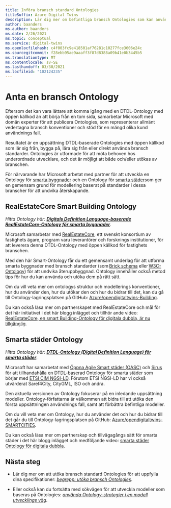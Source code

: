 ```yaml
---
title: Införa bransch standard Ontologies
titleSuffix: Azure Digital Twins
description: Lär dig mer om befintliga bransch Ontologies som kan användas för Azures digitala dubbla
author: baanders
ms.author: baanders
ms.date: 2/26/2021
ms.topic: conceptual
ms.service: digital-twins
ms.openlocfilehash: c4f003fc9e418501af76281c10277fce3606e24c
ms.sourcegitcommit: f28ebb95ae9aaaff3f87d8388a09b41e0b3445b5
ms.translationtype: MT
ms.contentlocale: sv-SE
ms.lasthandoff: 03/30/2021
ms.locfileid: "102124235"
---
```

# <a name="adopting-an-industry-ontology"></a>Anta en bransch Ontology

Eftersom det kan vara lättare att komma igång med en DTDL-Ontology med öppen källkod än att börja från en tom sida, samarbetar Microsoft med domän experter för att publicera Ontologies, som representerar allmänt vedertagna bransch konventioner och stöd för en mängd olika kund användnings fall. 

Resultatet är en uppsättning DTDL-baserade Ontologies med öppen källkod som lär sig från, bygga på, lära sig från eller direkt använda bransch standarder. Ontologies är utformade för att möta behoven hos underordnade utvecklare, och det är möjligt att både och/eller utökas av branschen.

För närvarande har Microsoft arbetat med partner för att utveckla en Ontology för [smarta byggnader](#realestatecore-smart-building-ontology) och en Ontology för [smarta städer](#smart-cities-ontology)som ger en gemensam grund för modellering baserat på standarder i dessa branscher för att undvika återskapande. 

## <a name="realestatecore-smart-building-ontology"></a>RealEstateCore Smart Building Ontology

*Hitta Ontology här: [**Digitals Definition Language-baserade RealEstateCore-Ontology för smarta byggnader**](https://github.com/Azure/opendigitaltwins-building)*.

Microsoft samarbetar med [RealEstateCore](https://www.realestatecore.io/), ett svenskt konsortium av fastighets ägare, program varu leverantörer och forsknings institutioner, för att leverera denna DTDL-Ontology med öppen källkod för fastighets branschen.

Med den här Smart-Ontology får du ett gemensamt underlag för att utforma smarta byggnader med bransch standarder (som [Brick schema](https://brickschema.org/ontology/) eller [W3C-Ontology](https://w3c-lbd-cg.github.io/bot/index.html)) för att undvika återuppbyggnad. Ontology innehåller också metod tips för hur du kan använda och utöka dem på rätt sätt. 

Om du vill veta mer om ontologys struktur och modellerings konventioner, hur du använder den, hur du utökar den och hur du bidrar till det, kan du gå till Ontology-lagringsplatsen på GitHub: [Azure/opendigitaltwins-Building](https://github.com/Azure/opendigitaltwins-building). 

Du kan också läsa mer om partnerskapet med RealEstateCore och mål för det här initiativet i det här blogg inlägget och tillhör ande video: [RealEstateCore, en smart Building-Ontology för digitala dubbla, är nu tillgänglig](https://techcommunity.microsoft.com/t5/internet-of-things/realestatecore-a-smart-building-ontology-for-digital-twins-is/ba-p/1914794).

## <a name="smart-cities-ontology"></a>Smarta städer Ontology

*Hitta Ontology här: [**DTDL-Ontology (Digital Definition Language) för smarta städer**](https://github.com/Azure/opendigitaltwins-smartcities)*.

Microsoft har samarbetat med [Öppna Agile Smart städer (OASC)](https://oascities.org/) och [Sirus](https://sirus.be/) för att tillhandahålla en DTDL-baserad Ontology för smarta städer som börjar med [ETSI CIM NGSI-LD](https://www.etsi.org/committee/cim). Förutom ETSI NGSI-LD har vi också utvärderat Saref4City, CityGML, ISO och andra.

Den aktuella versionen av Ontology fokuserar på en inledande uppsättning modeller. Ontology-författarna är välkommen att bidra till att utöka den första uppsättningen användnings fall, samt att förbättra befintliga modeller. 

Om du vill veta mer om Ontology, hur du använder det och hur du bidrar till det går du till Ontology-lagringsplatsen på GitHub: [Azure/opendigitaltwins-SMARTCITIES](https://github.com/Azure/opendigitaltwins-smartcities). 

Du kan också läsa mer om partnerskap och tillvägagångs sätt för smarta städer i det här blogg inlägget och medföljande video: [smarta städer Ontology för digitala dubbla](https://techcommunity.microsoft.com/t5/internet-of-things/smart-cities-ontology-for-digital-twins/ba-p/2166585).

## <a name="next-steps"></a>Nästa steg

* Lär dig mer om att utöka bransch standard Ontologies för att uppfylla dina specifikationer: [*begrepp: utöka bransch Ontologies*](concepts-ontologies-extend.md).

* Eller också kan du fortsätta med sökvägen för att utveckla modeller som baseras på Ontologies: [*använda Ontology-strategier i en modell utvecklings väg*](concepts-ontologies.md#using-ontology-strategies-in-a-model-development-path).